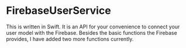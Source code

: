 # FirebaseUserService
This is written in Swift. It is an API for your convenience to connect your user model with the Firebase. Besides the basic functions the Firebase provides, I have added two more functions currently.
